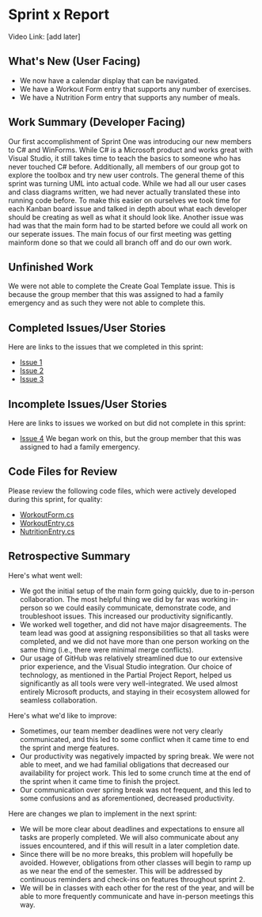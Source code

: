 # Sprint x Report 
Video Link: [add later]

## What's New (User Facing)
 * We now have a calendar display that can be navigated.
 * We have a Workout Form entry that supports any number of exercises.
 * We have a Nutrition Form entry that supports any number of meals.

## Work Summary (Developer Facing)
Our first accomplishment of Sprint One was introducing our new members to C# and WinForms. While C# is a Microsoft product and works great with Visual Studio, it still takes time to teach the basics to someone who has never touched C# before. Additionally, all members of our group got to explore the toolbox and try new user controls. The general theme of this sprint was turning UML into actual code. While we had all our user cases and class diagrams written, we had never actually translated these into running code before. To make this easier on ourselves we took time for each Kanban board issue and talked in depth about what each developer should be creating as well as what it should look like.  Another issue was had was that the main form had to be started before we could all work on our seperate issues. The main focus of our first meeting was getting mainform done so that we could all branch off and do our own work.

## Unfinished Work
We were not able to complete the Create Goal Template issue. This is because the group member that this was assigned to had a family emergency and as such they were not able to complete this.

## Completed Issues/User Stories
Here are links to the issues that we completed in this sprint:
 * [Issue 1](https://github.com/calebh13/fitness-tracker-app/issues/1)
 * [Issue 2](https://github.com/calebh13/fitness-tracker-app/issues/2)
 * [Issue 3](https://github.com/calebh13/fitness-tracker-app/issues/3)

 ## Incomplete Issues/User Stories
 Here are links to issues we worked on but did not complete in this sprint:
 
 * [Issue 4](https://github.com/calebh13/fitness-tracker-app/issues/4) We began work on this, but the group member that this was assigned to had a family emergency.

## Code Files for Review
Please review the following code files, which were actively developed during this sprint, for quality:
 * [WorkoutForm.cs](https://github.com/calebh13/fitness-tracker-app/blob/main/Fitness%20Tracker%20App/WorkoutForm.cs)
 * [WorkoutEntry.cs](https://github.com/calebh13/fitness-tracker-app/blob/main/Fitness%20Tracker%20App/workoutEntry.cs)
 * [NutritionEntry.cs](https://github.com/calebh13/fitness-tracker-app/blob/main/Fitness%20Tracker%20App/NutritionEntry.cs)
 
## Retrospective Summary
Here's what went well:
  * We got the initial setup of the main form going quickly, due to in-person collaboration. The most helpful thing we did by far was working in-person so we could easily communicate, demonstrate code, and troubleshoot issues. This increased our productivity significantly.
  * We worked well together, and did not have major disagreements. The team lead was good at assigning responsibilities so that all tasks were completed, and we did not have more than one person working on the same thing (i.e., there were minimal merge conflicts).
  * Our usage of GitHub was relatively streamlined due to our extensive prior experience, and the Visual Studio integration. Our choice of technology, as mentioned in the Partial Project Report, helped us significantly as all tools were very well-integrated. We used almost entirely Microsoft products, and staying in their ecosystem allowed for seamless collaboration.
 
Here's what we'd like to improve:
   * Sometimes, our team member deadlines were not very clearly communicated, and this led to some conflict when it came time to end the sprint and merge features.
   * Our productivity was negatively impacted by spring break. We were not able to meet, and we had familial obligations that decreased our availability for project work. This led to some crunch time at the end of the sprint when it came time to finish the project.
   * Our communication over spring break was not frequent, and this led to some confusions and as aforementioned, decreased productivity.
  
Here are changes we plan to implement in the next sprint:
   * We will be more clear about deadlines and expectations to ensure all tasks are properly completed. We will also communicate about any issues encountered, and if this will result in a later completion date.
   * Since there will be no more breaks, this problem will hopefully be avoided. However, obligations from other classes will begin to ramp up as we near the end of the semester. This will be addressed by continuous reminders and check-ins on features throughout sprint 2.
   * We will be in classes with each other for the rest of the year, and will be able to more frequently communicate and have in-person meetings this way.
